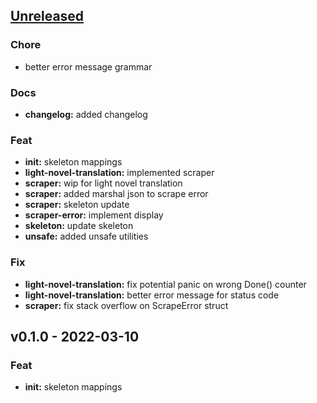 <a name="unreleased"></a>
## [Unreleased]

### Chore
- better error message grammar

### Docs
- **changelog:** added changelog

### Feat
- **init:** skeleton mappings
- **light-novel-translation:** implemented scraper
- **scraper:** wip for light novel translation
- **scraper:** added marshal json to scrape error
- **scraper:** skeleton update
- **scraper-error:** implement display
- **skeleton:** update skeleton
- **unsafe:** added unsafe utilities

### Fix
- **light-novel-translation:** fix potential panic on wrong Done() counter
- **light-novel-translation:** better error message for status code
- **scraper:** fix stack overflow on ScrapeError struct


<a name="v0.1.0"></a>
## v0.1.0 - 2022-03-10
### Feat
- **init:** skeleton mappings


[Unreleased]: https://github.com/tigorlazuardi/epub-scraper/compare/v0.1.0...HEAD
